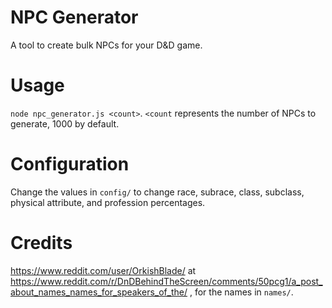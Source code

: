 # NPC Generator
A tool to create bulk NPCs for your D&amp;D game.

# Usage
```node npc_generator.js <count>```. ```<count``` represents the number of NPCs to generate, 1000 by default.

# Configuration
Change the values in ```config/``` to change race, subrace, class, subclass, physical attribute, and profession percentages.

# Credits
https://www.reddit.com/user/OrkishBlade/
at
https://www.reddit.com/r/DnDBehindTheScreen/comments/50pcg1/a_post_about_names_names_for_speakers_of_the/
, for the names in ```names/```.
